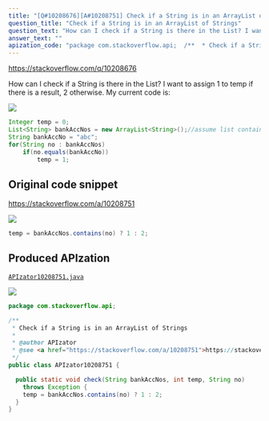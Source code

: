 ```yaml
---
title: "[Q#10208676][A#10208751] Check if a String is in an ArrayList of Strings"
question_title: "Check if a String is in an ArrayList of Strings"
question_text: "How can I check if a String is there in the List? I want to assign 1 to temp if there is a result, 2 otherwise. My current code is:"
answer_text: ""
apization_code: "package com.stackoverflow.api;  /**  * Check if a String is in an ArrayList of Strings  *  * @author APIzator  * @see <a href=\"https://stackoverflow.com/a/10208751\">https://stackoverflow.com/a/10208751</a>  */ public class APIzator10208751 {    public static void check(String bankAccNos, int temp, String no)     throws Exception {     temp = bankAccNos.contains(no) ? 1 : 2;   } }"
---
```


https://stackoverflow.com/q/10208676

How can I check if a String is there in the List?
I want to assign 1 to temp if there is a result, 2 otherwise.
My current code is:


<div class="code-logo"><img src="/stackoverflow.png" /></div>

```java
Integer temp = 0;
List<String> bankAccNos = new ArrayList<String>();//assume list contains values
String bankAccNo = "abc";
for(String no : bankAccNos)
    if(no.equals(bankAccNo))
        temp = 1;
```


## Original code snippet

https://stackoverflow.com/a/10208751



<div class="code-logo"><img src="/stackoverflow.png" /></div>

```java
temp = bankAccNos.contains(no) ? 1 : 2;
```

## Produced APIzation

[`APIzator10208751.java`](https://github.com/pasqualesalza/apization/raw/main/data/search/APIzator10208751.java)

<div class="code-logo"><img src="/apizator.png" /></div>

```java
package com.stackoverflow.api;

/**
 * Check if a String is in an ArrayList of Strings
 *
 * @author APIzator
 * @see <a href="https://stackoverflow.com/a/10208751">https://stackoverflow.com/a/10208751</a>
 */
public class APIzator10208751 {

  public static void check(String bankAccNos, int temp, String no)
    throws Exception {
    temp = bankAccNos.contains(no) ? 1 : 2;
  }
}

```